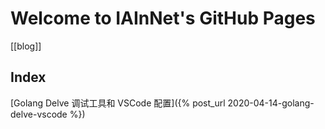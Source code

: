 # Welcome to IAInNet's GitHub Pages

[[blog]]

## Index

[Golang Delve 调试工具和 VSCode 配置]({% post_url 2020-04-14-golang-delve-vscode %})
